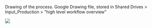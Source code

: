 Drawing of the process. Google Drawing file, stored in Shared Drives > Input_Production > "high level workflow overview"

<img src="https://docs.google.com/drawings/d/e/2PACX-1vT7IkZXsBi6C3-BPnBnHbw28yEEGBfDkYfkm3bVOznsvSoZNq_cgy3AByhTyZYtAFgXv3BrZsvGNaIz/pub?w=2487&amp;h=1372">
